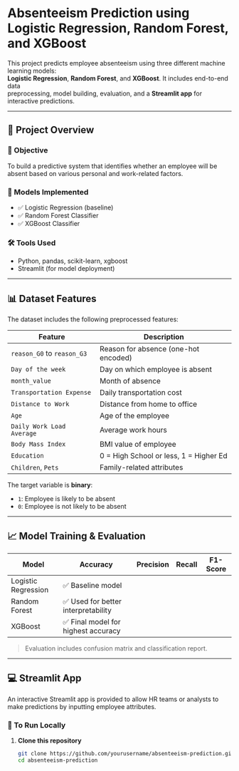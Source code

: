 # Absenteeism Prediction using Logistic Regression, Random Forest, and XGBoost

This project predicts employee absenteeism using three different machine learning models:  
**Logistic Regression**, **Random Forest**, and **XGBoost**. It includes end-to-end data  
preprocessing, model building, evaluation, and a **Streamlit app** for interactive predictions.

---

## 🚀 Project Overview

### 🎯 Objective
To build a predictive system that identifies whether an employee will be absent based on various personal and work-related factors.

### 🧠 Models Implemented
- ✅ Logistic Regression (baseline)
- ✅ Random Forest Classifier
- ✅ XGBoost Classifier

### 🛠 Tools Used
- Python, pandas, scikit-learn, xgboost
- Streamlit (for model deployment)

---

## 📊 Dataset Features

The dataset includes the following preprocessed features:

| Feature                        | Description                             |
|-------------------------------|-----------------------------------------|
| `reason_G0` to `reason_G3`    | Reason for absence (one-hot encoded)    |
| `Day of the week`             | Day on which employee is absent         |
| `month_value`                 | Month of absence                        |
| `Transportation Expense`      | Daily transportation cost               |
| `Distance to Work`            | Distance from home to office            |
| `Age`                         | Age of the employee                     |
| `Daily Work Load Average`     | Average work hours                      |
| `Body Mass Index`             | BMI value of employee                   |
| `Education`                   | 0 = High School or less, 1 = Higher Ed  |
| `Children`, `Pets`            | Family-related attributes               |

The target variable is **binary**:  
- `1`: Employee is likely to be absent  
- `0`: Employee is not likely to be absent

---

## 📈 Model Training & Evaluation

| Model              | Accuracy | Precision | Recall | F1-Score |
|-------------------|----------|-----------|--------|----------|
| Logistic Regression | ✅ Baseline model |
| Random Forest       | ✅ Used for better interpretability |
| XGBoost             | ✅ Final model for highest accuracy |

> Evaluation includes confusion matrix and classification report.

---

## 💻 Streamlit App

An interactive Streamlit app is provided to allow HR teams or analysts to make predictions by inputting employee attributes.

### 🔧 To Run Locally

1. **Clone this repository**  
   ```bash
   git clone https://github.com/yourusername/absenteeism-prediction.git
   cd absenteeism-prediction
